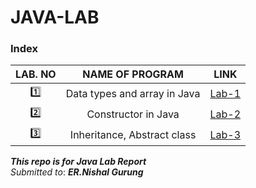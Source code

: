 # JAVA-LAB

### Index

LAB. NO | NAME OF PROGRAM | LINK
:------:|:---------------:|:---:
:one: | Data types and array in Java | [Lab-1](Lab-1/README.md)
:two: | Constructor in Java | [Lab-2](Lab-2/README.md)
:three: | Inheritance, Abstract class |[Lab-3](Lab-3/README.md)


***This repo is for Java Lab Report***\
*Submitted to*: ***ER.Nishal Gurung***
